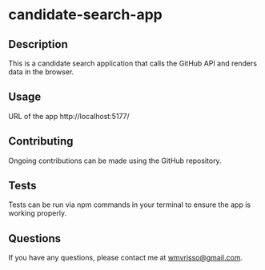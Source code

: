 # candidate-search-app

## Description

This is a candidate search application that calls the GitHub API and renders data in the browser.

## Usage

URL of the app http://localhost:5177/

## Contributing

Ongoing contributions can be made using the GitHub repository.

## Tests

Tests can be run via npm commands in your terminal to ensure the app is working properly.

## Questions

If you have any questions, please contact me at wmvrisso@gmail.com.
